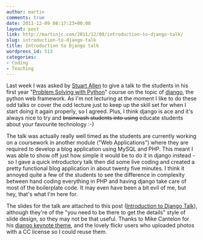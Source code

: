 ```yaml
---
author: martin
comments: true
date: 2011-12-09 08:17:23+00:00
layout: post
link: http://martinjc.com/2011/12/09/introduction-to-django-talk/
slug: introduction-to-django-talk
title: Introduction to Django talk
wordpress_id: 513
categories:
- Coding
- Teaching
---
```


Last week I was asked by [Stuart Allen](http://www.cs.cf.ac.uk/contactsandpeople/staffpage.php?emailname=Stuart.M.Allen) to give a talk to the students in his first year "[Problem Solving with Python](http://www.cs.cf.ac.uk/currentstudents/bsccompsci/)" course on the topic of [django](http://djangoproject.com), the python web framework. As I'm not lecturing at the moment I like to do these odd talks or cover the odd lecture just to keep up the skill set for when I start doing it again properly, so I agreed. Plus, I think django is ace and it's always nice to try and <del>brainwash students into using</del> educate students about your favourite technology :-)

The talk was actually really well timed as the students are currently working on a coursework in another module ("Web Applications") where they are required to develop a blog application using MySQL and PHP. This meant I was able to show off just how simple it would be to do it in django instead - so I gave a quick introductory talk then did some live coding and created a pretty functional blog application in about twenty five minutes. I think it annoyed quite a few of the students to see the difference in complexity between hand coding everything in PHP and having django take care of most of the boilerplate code. It may even have been a bit evil of me, but hey, that's what I'm here for.

The slides for the talk are attached to this post ([Introduction to Django Talk](http://martinjc.com/wp-content/uploads/2011/12/django.pdf)), although they're of the "you need to be there to get the details" style of slide design, so they may not be that useful. Thanks to Mike Cantelon for his [django keynote theme](http://mikecantelon.com/node/12), and the lovely flickr users who uploaded photos with a CC license so I could reuse them.
